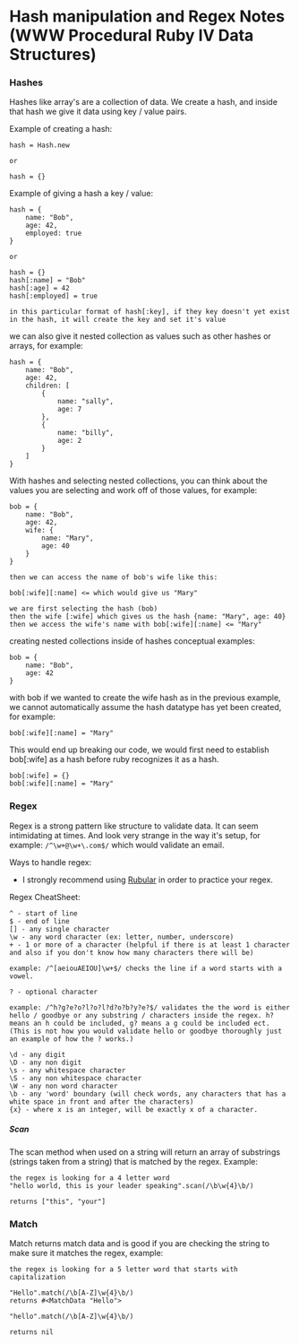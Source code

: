 # Hash manipulation and Regex Notes (WWW Procedural Ruby IV Data Structures)

### Hashes

Hashes like array's are a collection of data. We create a hash, and inside that hash we give it data using key / value pairs.

Example of creating a hash:
```
hash = Hash.new

or

hash = {}
```

Example of giving a hash a key / value:
```
hash = {
    name: "Bob",
    age: 42,
    employed: true
}

or

hash = {}
hash[:name] = "Bob"
hash[:age] = 42
hash[:employed] = true

in this particular format of hash[:key], if they key doesn't yet exist in the hash, it will create the key and set it's value
```

we can also give it nested collection as values such as other hashes or arrays, for example:
```
hash = {
    name: "Bob",
    age: 42,
    children: [
        {
            name: "sally",
            age: 7
        },
        {
            name: "billy",
            age: 2
        }
    ]
}

```

With hashes and selecting nested collections, you can think about the values you are selecting and work off of those values, for example: 
```
bob = {
    name: "Bob",
    age: 42,
    wife: {
        name: "Mary",
        age: 40
    }
}

then we can access the name of bob's wife like this:

bob[:wife][:name] <= which would give us "Mary"

we are first selecting the hash (bob)
then the wife [:wife] which gives us the hash {name: "Mary", age: 40}
then we access the wife's name with bob[:wife][:name] <= "Mary"
```

creating nested collections inside of hashes conceptual examples:
```
bob = {
    name: "Bob",
    age: 42
}
```

with bob if we wanted to create the wife hash as in the previous example, we cannot automatically assume the hash datatype has yet been created, for example:
```
bob[:wife][:name] = "Mary"
```

This would end up breaking our code, we would first need to establish bob[:wife] as a hash before ruby recognizes it as a hash.
```
bob[:wife] = {}
bob[:wife][:name] = "Mary"
```

### Regex

Regex is a strong pattern like structure to validate data. It can seem intimidating at times. And look very strange in the way it's setup, for example: `/^\w+@\w+\.com$/` which would validate an email.

Ways to handle regex:

- I strongly recommend using [Rubular](http://rubular.com/) in order to practice your regex.

Regex CheatSheet:
```
^ - start of line
$ - end of line
[] - any single character
\w - any word character (ex: letter, number, underscore)
+ - 1 or more of a character (helpful if there is at least 1 character and also if you don't know how many characters there will be)

example: /^[aeiouAEIOU]\w+$/ checks the line if a word starts with a vowel.

? - optional character

example: /^h?g?e?o?l?o?l?d?o?b?y?e?$/ validates the the word is either hello / goodbye or any substring / characters inside the regex. h? means an h could be included, g? means a g could be included ect. (This is not how you would validate hello or goodbye thoroughly just an example of how the ? works.)

\d - any digit
\D - any non digit
\s - any whitespace character
\S - any non whitespace character
\W - any non word character
\b - any 'word' boundary (will check words, any characters that has a white space in front and after the characters)
{x} - where x is an integer, will be exactly x of a character.
```
##### Scan
The scan method when used on a string will return an array of substrings (strings taken from a string) that is matched by the regex. Example:
```
the regex is looking for a 4 letter word
"hello world, this is your leader speaking".scan(/\b\w{4}\b/)

returns ["this", "your"]
```

### Match
Match returns match data and is good if you are checking the string to make sure it matches the regex, example:
```
the regex is looking for a 5 letter word that starts with capitalization

"Hello".match(/\b[A-Z]\w{4}\b/)
returns #<MatchData "Hello">

"hello".match(/\b[A-Z]\w{4}\b/)

returns nil
```